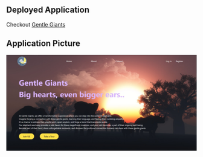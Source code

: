 ## Deployed Application

Checkout [Gentle Giants](https://gentle-giants.netlify.app/)

## Application Picture

![Screenshot](https://github.com/satyamrao789/HTML_learning/raw/main/Tailwind%20CSS/images/application.jpeg)
